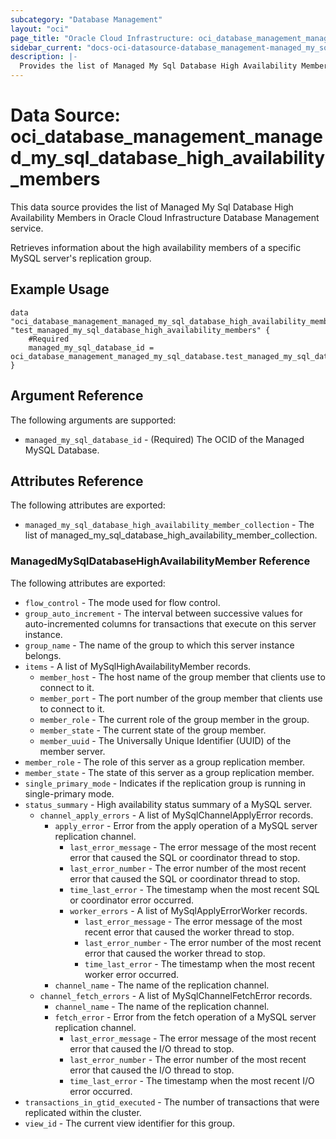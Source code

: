 ```yaml
---
subcategory: "Database Management"
layout: "oci"
page_title: "Oracle Cloud Infrastructure: oci_database_management_managed_my_sql_database_high_availability_members"
sidebar_current: "docs-oci-datasource-database_management-managed_my_sql_database_high_availability_members"
description: |-
  Provides the list of Managed My Sql Database High Availability Members in Oracle Cloud Infrastructure Database Management service
---
```


# Data Source: oci_database_management_managed_my_sql_database_high_availability_members
This data source provides the list of Managed My Sql Database High Availability Members in Oracle Cloud Infrastructure Database Management service.

Retrieves information about the high availability members of a specific MySQL server's replication group.


## Example Usage

```hcl
data "oci_database_management_managed_my_sql_database_high_availability_members" "test_managed_my_sql_database_high_availability_members" {
	#Required
	managed_my_sql_database_id = oci_database_management_managed_my_sql_database.test_managed_my_sql_database.id
}
```

## Argument Reference

The following arguments are supported:

* `managed_my_sql_database_id` - (Required) The OCID of the Managed MySQL Database.


## Attributes Reference

The following attributes are exported:

* `managed_my_sql_database_high_availability_member_collection` - The list of managed_my_sql_database_high_availability_member_collection.

### ManagedMySqlDatabaseHighAvailabilityMember Reference

The following attributes are exported:

* `flow_control` - The mode used for flow control.
* `group_auto_increment` - The interval between successive values for auto-incremented columns for transactions that execute on this server instance.
* `group_name` - The name of the group to which this server instance belongs.
* `items` - A list of MySqlHighAvailabilityMember records.
	* `member_host` - The host name of the group member that clients use to connect to it.
	* `member_port` - The port number of the group member that clients use to connect to it.
	* `member_role` - The current role of the group member in the group.
	* `member_state` - The current state of the group member.
	* `member_uuid` - The Universally Unique Identifier (UUID) of the member server.
* `member_role` - The role of this server as a group replication member.
* `member_state` - The state of this server as a group replication member.
* `single_primary_mode` - Indicates if the replication group is running in single-primary mode.
* `status_summary` - High availability status summary of a MySQL server.
	* `channel_apply_errors` - A list of MySqlChannelApplyError records.
		* `apply_error` - Error from the apply operation of a MySQL server replication channel.
			* `last_error_message` - The error message of the most recent error that caused the SQL or coordinator thread to stop.
			* `last_error_number` - The error number of the most recent error that caused the SQL or coordinator thread to stop.
			* `time_last_error` - The timestamp when the most recent SQL or coordinator error occurred.
			* `worker_errors` - A list of MySqlApplyErrorWorker records.
				* `last_error_message` - The error message of the most recent error that caused the worker thread to stop.
				* `last_error_number` - The error number of the most recent error that caused the worker thread to stop.
				* `time_last_error` - The timestamp when the most recent worker error occurred.
		* `channel_name` - The name of the replication channel.
	* `channel_fetch_errors` - A list of MySqlChannelFetchError records.
		* `channel_name` - The name of the replication channel.
		* `fetch_error` - Error from the fetch operation of a MySQL server replication channel.
			* `last_error_message` - The error message of the most recent error that caused the I/O thread to stop.
			* `last_error_number` - The error number of the most recent error that caused the I/O thread to stop.
			* `time_last_error` - The timestamp when the most recent I/O error occurred.
* `transactions_in_gtid_executed` - The number of transactions that were replicated within the cluster.
* `view_id` - The current view identifier for this group.

